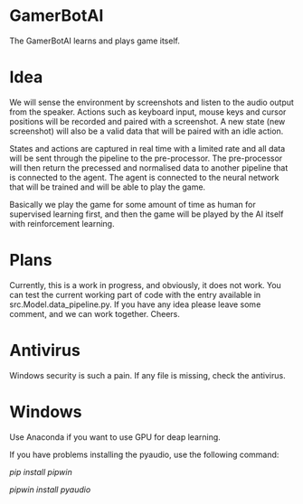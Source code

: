 # GamerBotAI

The GamerBotAI learns and plays game itself.

# Idea

We will sense the environment by screenshots and listen to the audio output from the speaker. Actions such as keyboard input,
mouse keys and cursor positions will be recorded and paired with a screenshot. A new state (new screenshot) will also be 
a valid data that will be paired with an idle action.

States and actions are captured in real time with a limited rate and all data will be sent through the pipeline to the
pre-processor. The pre-processor will then return the precessed and normalised data to another pipeline that is connected to
the agent. The agent is connected to the neural network that will be trained and will be able to play the game.

Basically we play the game for some amount of time as human for supervised learning first, and then the game
will be played by the AI itself with reinforcement learning.

# Plans
Currently, this is a work in progress, and obviously, it does not work. You can test the current working part of code with the entry
available in src.Model.data_pipeline.py.
If you have any idea please leave some comment, and we can work together. Cheers.

# Antivirus
Windows security is such a pain. If any file is missing, check the antivirus.

# Windows
Use Anaconda if you want to use GPU for deap learning.

If you have problems installing the pyaudio, use the following command:

*pip install pipwin*

*pipwin install pyaudio*